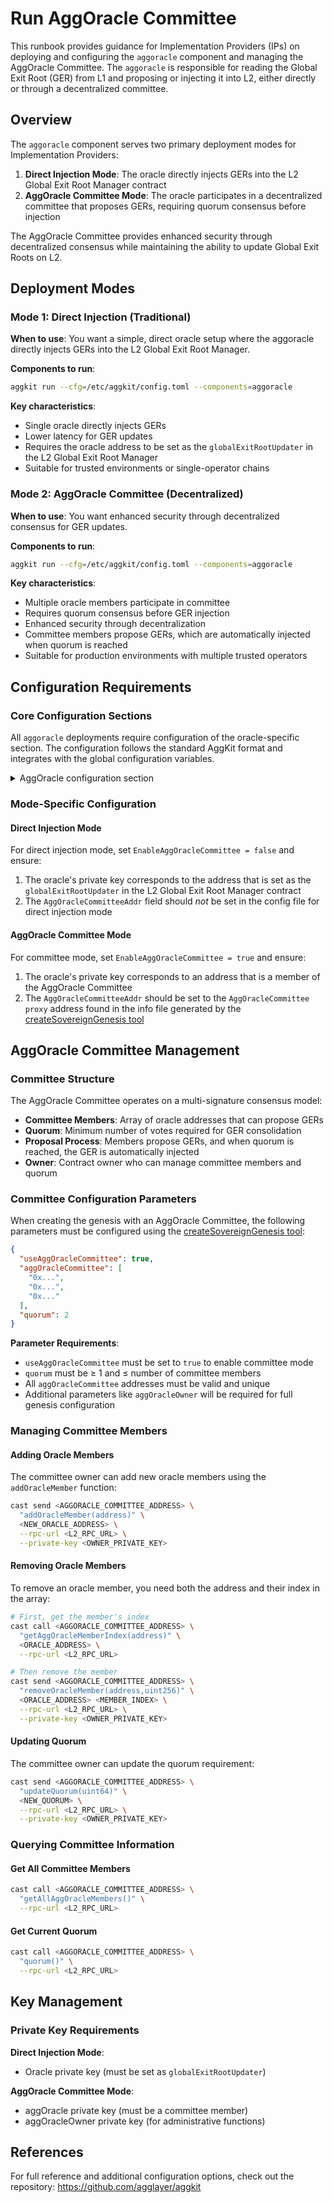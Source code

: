 # Run AggOracle Committee

This runbook provides guidance for Implementation Providers (IPs) on deploying and configuring the `aggoracle` component and managing the AggOracle Committee. The `aggoracle` is responsible for reading the Global Exit Root (GER) from L1 and proposing or injecting it into L2, either directly or through a decentralized committee.

## Overview

The `aggoracle` component serves two primary deployment modes for Implementation Providers:

1. **Direct Injection Mode**: The oracle directly injects GERs into the L2 Global Exit Root Manager contract
2. **AggOracle Committee Mode**: The oracle participates in a decentralized committee that proposes GERs, requiring quorum consensus before injection

The AggOracle Committee provides enhanced security through decentralized consensus while maintaining the ability to update Global Exit Roots on L2.

## Deployment Modes

### Mode 1: Direct Injection (Traditional)

**When to use**: You want a simple, direct oracle setup where the aggoracle directly injects GERs into the L2 Global Exit Root Manager.

**Components to run**:
```bash
aggkit run --cfg=/etc/aggkit/config.toml --components=aggoracle
```

**Key characteristics**:
- Single oracle directly injects GERs
- Lower latency for GER updates
- Requires the oracle address to be set as the `globalExitRootUpdater` in the L2 Global Exit Root Manager
- Suitable for trusted environments or single-operator chains

### Mode 2: AggOracle Committee (Decentralized)

**When to use**: You want enhanced security through decentralized consensus for GER updates.

**Components to run**:
```bash
aggkit run --cfg=/etc/aggkit/config.toml --components=aggoracle
```

**Key characteristics**:
- Multiple oracle members participate in committee
- Requires quorum consensus before GER injection
- Enhanced security through decentralization
- Committee members propose GERs, which are automatically injected when quorum is reached
- Suitable for production environments with multiple trusted operators

## Configuration Requirements

### Core Configuration Sections

All `aggoracle` deployments require configuration of the oracle-specific section. The configuration follows the standard AggKit format and integrates with the global configuration variables.

<details>
<summary>AggOracle configuration section</summary>

```toml
# Global configuration variables (used throughout config)
L1URL = "https://eth-mainnet.g.alchemy.com/v2/YOUR-API-KEY"
L2URL = "https://your-l2-rpc-endpoint"

# L2 contract addresses
[L2Config]
    # Address of the sovereign global exit root proxy contract on L2
    GlobalExitRootAddr = "0x0000000000000000000000000000000000000000"
    # Address of the aggoracle committee (required for committee mode)
    AggOracleCommitteeAddr = "0x0000000000000000000000000000000000000000"

# AggOracle configuration
[AggOracle]
    # Enable AggOracle Committee mode (false for direct injection)
    EnableAggOracleCommittee = false

    [AggOracle.EVMSender]
        # L2 Global Exit Root Manager contract address (references global config)
        GlobalExitRootL2 = "{{L2Config.GlobalExitRootAddr}}"

        # AggOracle Committee contract address (references global config)
        AggOracleCommitteeAddr = "{{L2Config.AggOracleCommitteeAddr}}"

        [AggOracle.EVMSender.EthTxManager]
            # Oracle private key configuration
            PrivateKeys = [
                {Method = "local", Path = "/app/keystore/aggoracle.keystore", Password = "testonly"}
            ]

            [AggOracle.EVMSender.EthTxManager.Etherman]
                # L1 Chain ID
                L1ChainID = 1
```

</details>

### Mode-Specific Configuration

#### Direct Injection Mode

For direct injection mode, set `EnableAggOracleCommittee = false` and ensure:

1. The oracle's private key corresponds to the address that is set as the `globalExitRootUpdater` in the L2 Global Exit Root Manager contract
2. The `AggOracleCommitteeAddr` field should _not_ be set in the config file for direct injection mode

#### AggOracle Committee Mode

For committee mode, set `EnableAggOracleCommittee = true` and ensure:

1. The oracle's private key corresponds to an address that is a member of the AggOracle Committee
2. The `AggOracleCommitteeAddr` should be set to the `AggOracleCommittee proxy` address found in the info file generated by the [createSovereignGenesis tool](https://github.com/agglayer/agglayer-contracts/tree/v12.1.0-rc.3/tools/createSovereignGenesis)

## AggOracle Committee Management

### Committee Structure

The AggOracle Committee operates on a multi-signature consensus model:

- **Committee Members**: Array of oracle addresses that can propose GERs
- **Quorum**: Minimum number of votes required for GER consolidation
- **Proposal Process**: Members propose GERs, and when quorum is reached, the GER is automatically injected
- **Owner**: Contract owner who can manage committee members and quorum

### Committee Configuration Parameters

When creating the genesis with an AggOracle Committee, the following parameters must be configured using the [createSovereignGenesis tool](https://github.com/agglayer/agglayer-contracts/tree/v12.1.0-rc.3/tools/createSovereignGenesis):

```json
{
  "useAggOracleCommittee": true,
  "aggOracleCommittee": [
    "0x...",
    "0x...",
    "0x..."
  ],
  "quorum": 2
}
```

**Parameter Requirements**:
- `useAggOracleCommittee` must be set to `true` to enable committee mode
- `quorum` must be ≥ 1 and ≤ number of committee members
- All `aggOracleCommittee` addresses must be valid and unique
- Additional parameters like `aggOracleOwner` will be required for full genesis configuration

### Managing Committee Members

#### Adding Oracle Members

The committee owner can add new oracle members using the `addOracleMember` function:

```bash
cast send <AGGORACLE_COMMITTEE_ADDRESS> \
  "addOracleMember(address)" \
  <NEW_ORACLE_ADDRESS> \
  --rpc-url <L2_RPC_URL> \
  --private-key <OWNER_PRIVATE_KEY>
```

#### Removing Oracle Members

To remove an oracle member, you need both the address and their index in the array:

```bash
# First, get the member's index
cast call <AGGORACLE_COMMITTEE_ADDRESS> \
  "getAggOracleMemberIndex(address)" \
  <ORACLE_ADDRESS> \
  --rpc-url <L2_RPC_URL>

# Then remove the member
cast send <AGGORACLE_COMMITTEE_ADDRESS> \
  "removeOracleMember(address,uint256)" \
  <ORACLE_ADDRESS> <MEMBER_INDEX> \
  --rpc-url <L2_RPC_URL> \
  --private-key <OWNER_PRIVATE_KEY>
```

#### Updating Quorum

The committee owner can update the quorum requirement:

```bash
cast send <AGGORACLE_COMMITTEE_ADDRESS> \
  "updateQuorum(uint64)" \
  <NEW_QUORUM> \
  --rpc-url <L2_RPC_URL> \
  --private-key <OWNER_PRIVATE_KEY>
```

### Querying Committee Information

#### Get All Committee Members

```bash
cast call <AGGORACLE_COMMITTEE_ADDRESS> \
  "getAllAggOracleMembers()" \
  --rpc-url <L2_RPC_URL>
```

#### Get Current Quorum

```bash
cast call <AGGORACLE_COMMITTEE_ADDRESS> \
  "quorum()" \
  --rpc-url <L2_RPC_URL>
```

## Key Management

### Private Key Requirements

**Direct Injection Mode**:
- Oracle private key (must be set as `globalExitRootUpdater`)

**AggOracle Committee Mode**:
- aggOracle private key (must be a committee member)
- aggOracleOwner private key (for administrative functions)

## References

For full reference and additional configuration options, check out the repository: https://github.com/agglayer/aggkit

